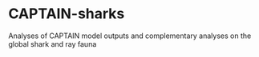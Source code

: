 # CAPTAIN-sharks
Analyses of CAPTAIN model outputs and complementary analyses on the global shark and ray fauna

